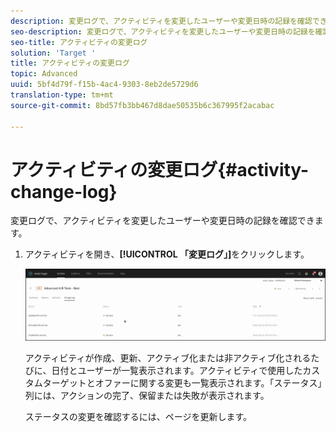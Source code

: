 ```yaml
---
description: 変更ログで、アクティビティを変更したユーザーや変更日時の記録を確認できます。
seo-description: 変更ログで、アクティビティを変更したユーザーや変更日時の記録を確認できます。
seo-title: アクティビティの変更ログ
solution: 'Target '
title: アクティビティの変更ログ
topic: Advanced
uuid: 5bf4d79f-f15b-4ac4-9303-8eb2de5729d6
translation-type: tm+mt
source-git-commit: 8bd57fb3bb467d8dae50535b6c367995f2acabac

---
```



# アクティビティの変更ログ{#activity-change-log}

変更ログで、アクティビティを変更したユーザーや変更日時の記録を確認できます。

1. アクティビティを開き、**[!UICONTROL 「変更ログ」]**&#x200B;をクリックします。

   ![アクティビティの変更ログ](/help/c-activities/assets/change_log.png)

   アクティビティが作成、更新、アクティブ化または非アクティブ化されるたびに、日付とユーザーが一覧表示されます。アクティビティで使用したカスタムターゲットとオファーに関する変更も一覧表示されます。「ステータス」列には、アクションの完了、保留または失敗が表示されます。

   ステータスの変更を確認するには、ページを更新します。
